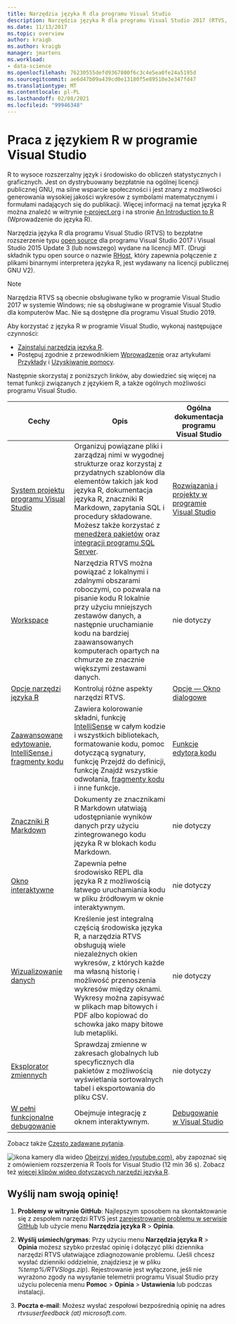 ```yaml
---
title: Narzędzia języka R dla programu Visual Studio
description: Narzędzia języka R dla programu Visual Studio 2017 (RTVS, R Tools for Visual Studio) to bezpłatne rozszerzenie typu open source, które zapewnia wiele funkcji języka, w tym funkcję IntelliSense, debugowanie i zdalne obszary robocze.
ms.date: 11/13/2017
ms.topic: overview
author: kraigb
ms.author: kraigb
manager: jmartens
ms.workload:
- data-science
ms.openlocfilehash: 76230555defd9367800f6c3c4e5ea0fe24a5195d
ms.sourcegitcommit: ae6d47b09a439cd0e13180f5e89510e3e347fd47
ms.translationtype: MT
ms.contentlocale: pl-PL
ms.lasthandoff: 02/08/2021
ms.locfileid: "99946348"
---
```

# <a name="work-with-r-in-visual-studio"></a>Praca z językiem R w programie Visual Studio

R to wysoce rozszerzalny język i środowisko do obliczeń statystycznych i graficznych. Jest on dystrybuowany bezpłatnie na ogólnej licencji publicznej GNU, ma silne wsparcie społeczności i jest znany z możliwości generowania wysokiej jakości wykresów z symbolami matematycznymi i formułami nadających się do publikacji. Więcej informacji na temat języka R można znaleźć w witrynie [r-project.org](https://www.r-project.org/about.html) i na stronie [An Introduction to R](https://cran.r-project.org/doc/manuals/r-release/R-intro.html) (Wprowadzenie do języka R).

Narzędzia języka R dla programu Visual Studio (RTVS) to bezpłatne rozszerzenie typu [open source](https://github.com/microsoft/RTVS) dla programu Visual Studio 2017 i Visual Studio 2015 Update 3 (lub nowszego) wydane na licencji MIT. (Drugi składnik typu open source o nazwie [RHost](https://github.com/microsoft/R-Host), który zapewnia połączenie z plikami binarnymi interpretera języka R, jest wydawany na licencji publicznej GNU V2).

> [!Note]
> Narzędzia RTVS są obecnie obsługiwane tylko w programie Visual Studio 2017 w systemie Windows; nie są obsługiwane w programie Visual Studio dla komputerów Mac. Nie są dostępne dla programu Visual Studio 2019.

Aby korzystać z języka R w programie Visual Studio, wykonaj następujące czynności:

- [Zainstaluj narzędzia języka R](installing-r-tools-for-visual-studio.md).
- Postępuj zgodnie z przewodnikiem [Wprowadzenie](getting-started-with-r.md) oraz artykułami [Przykłady](getting-started-samples.md) i [Uzyskiwanie pomocy](getting-started-help.md).

Następnie skorzystaj z poniższych linków, aby dowiedzieć się więcej na temat funkcji związanych z językiem R, a także ogólnych możliwości programu Visual Studio.

| Cechy | Opis | Ogólna dokumentacja programu Visual Studio |
| --- | --- | --- |
| [System projektu programu Visual Studio](r-projects-in-visual-studio.md) | Organizuj powiązane pliki i zarządzaj nimi w wygodnej strukturze oraz korzystaj z przydatnych szablonów dla elementów takich jak kod języka R, dokumentacja języka R, znaczniki R Markdown, zapytania SQL i procedury składowane. Możesz także korzystać z [menedżera pakietów](r-package-manager-in-visual-studio.md) oraz [integracji programu SQL Server](integrating-sql-server-with-r.md).  | [Rozwiązania i projekty w programie Visual Studio](../ide/solutions-and-projects-in-visual-studio.md) |
| [Workspace](r-workspaces-in-visual-studio.md) | Narzędzia RTVS można powiązać z lokalnymi i zdalnymi obszarami roboczymi, co pozwala na pisanie kodu R lokalnie przy użyciu mniejszych zestawów danych, a następnie uruchamianie kodu na bardziej zaawansowanych komputerach opartych na chmurze ze znacznie większymi zestawami danych. | nie dotyczy |
| [Opcje narzędzi języka R](options-for-r-tools-in-visual-studio.md) | Kontroluj różne aspekty narzędzi RTVS. | [Opcje — Okno dialogowe](../ide/reference/options-dialog-box-visual-studio.md) |
| [Zaawansowane edytowanie, IntelliSense i fragmenty kodu](editing-r-code-in-visual-studio.md) | Zawiera kolorowanie składni, funkcję [IntelliSense](r-intellisense.md) w całym kodzie i wszystkich bibliotekach, formatowanie kodu, pomoc dotyczącą sygnatury, funkcję Przejdź do definicji, funkcję Znajdź wszystkie odwołania, [fragmenty kodu](code-snippets-for-r.md) i inne funkcje. | [Funkcje edytora kodu](../ide/writing-code-in-the-code-and-text-editor.md) |
| [Znaczniki R Markdown](rmarkdown-with-r-in-visual-studio.md) | Dokumenty ze znacznikami R Markdown ułatwiają udostępnianie wyników danych przy użyciu zintegrowanego kodu języka R w blokach kodu Markdown. | nie dotyczy |
| [Okno interaktywne](interactive-repl-for-r-in-visual-studio.md) | Zapewnia pełne środowisko REPL dla języka R z możliwością łatwego uruchamiania kodu w pliku źródłowym w oknie interaktywnym. | nie dotyczy |
| [Wizualizowanie danych](visualizing-data-with-r-in-visual-studio.md) | Kreślenie jest integralną częścią środowiska języka R, a narzędzia RTVS obsługują wiele niezależnych okien wykresów, z których każde ma własną historię i możliwość przenoszenia wykresów między oknami. Wykresy można zapisywać w plikach map bitowych i PDF albo kopiować do schowka jako mapy bitowe lub metapliki.  | nie dotyczy |
| [Eksplorator zmiennych](variable-explorer.md) | Sprawdzaj zmienne w zakresach globalnych lub specyficznych dla pakietów z możliwością wyświetlania sortowalnych tabel i eksportowania do pliku CSV. | nie dotyczy |
| [W pełni funkcjonalne debugowanie](debugging-r-in-visual-studio.md) | Obejmuje integrację z oknem interaktywnym. | [Debugowanie w Visual Studio](../debugger/debugger-feature-tour.md) |

Zobacz także [Często zadawane pytania](faq.md).

![ikona kamery dla wideo](../install/media/video-icon.png "Obejrzyj film") [Obejrzyj wideo (youtube.com)](https://www.youtube.com/watch?v=dll3IS1bfWQ), aby zapoznać się z omówieniem rozszerzenia R Tools for Visual Studio (12 min 36 s). Zobacz też [więcej klipów wideo dotyczących narzędzi języka R](https://www.youtube.com/results?search_query=R+Tools+for+visual+studio).

## <a name="send-us-your-feedback"></a>Wyślij nam swoją opinię!

1. **Problemy w witrynie GitHub**: Najlepszym sposobem na skontaktowanie się z zespołem narzędzi RTVS jest [zarejestrowanie problemu w serwisie GitHub](https://github.com/Microsoft/RTVS/issues) lub użycie menu **Narzędzia języka R** > **Opinia**.

1. **Wyślij uśmiech/grymas**: Przy użyciu menu **Narzędzia języka R** > **Opinia** możesz szybko przesłać opinię i dołączyć pliki dziennika narzędzi RTVS ułatwiające zdiagnozowanie problemu. (Jeśli chcesz wysłać dzienniki oddzielnie, znajdziesz je w pliku *%temp%/RTVSlogs.zip*). Rejestrowanie jest wyłączone, jeśli nie wyrażono zgody na wysyłanie telemetrii programu Visual Studio przy użyciu polecenia menu **Pomoc** > **Opinia** > **Ustawienia** lub podczas instalacji.

1. **Poczta e-mail**: Możesz wysłać zespołowi bezpośrednią opinię na adres *rtvsuserfeedback (at) microsoft.com*.
